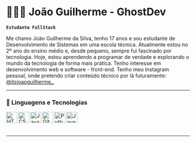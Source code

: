 # 👨🏻‍💻 João Guilherme - GhostDev  

**`Estudante FullStack`**

Me chamo João Guilherme da Silva, tenho 17 anos e sou estudante de Desenvolvimento de Sistemas em uma escola técnica. Atualmente estou no 2º ano do ensino médio e, desde pequeno, sempre fui fascinado por tecnologia. Hoje, estou aprendendo a programar de verdade e explorando o mundo da tecnologia de forma mais prática. Tenho interesse em desenvolvimento web e software - front-end. Tenho meu Instagram pessoal, onde pretendo criar conteúdo técnico por lá futuramente: [@itsjoaoguilherme_](https://www.instagram.com/itsjoaoguilherme_/profilecard/?igsh=cDl1NmFhZzE3aGc4).

---

### 🤖 Linguagens e Tecnologias

<p>
  <img 
    align="left" 
    alt="HTML" 
    title="HTML" 
    width="30px" 
    src="https://cdn.jsdelivr.net/gh/devicons/devicon@latest/icons/html5/html5-original.svg"
  />
  <img 
    align="left" 
    alt="CSS" 
    title="CSS" 
    width="30px" 
    src="https://cdn.jsdelivr.net/gh/devicons/devicon@latest/icons/css3/css3-original.svg"
  />
  <img 
    align="left" 
    alt="JavaScript" 
    title="JavaScript" 
    width="30px" 
    src="https://cdn.jsdelivr.net/gh/devicons/devicon@latest/icons/javascript/javascript-original.svg"
  />
  <img 
    align="left" 
    alt="Git" 
    title="Git" 
    width="30px" 
    src="https://cdn.jsdelivr.net/gh/devicons/devicon@latest/icons/git/git-original.svg"
  />
  <img 
    align="left" 
    alt="Python" 
    title="Python" 
    width="30px" 
    src="https://cdn.jsdelivr.net/gh/devicons/devicon@latest/icons/python/python-original.svg"
  />
  <img 
    align="left" 
    alt="Java" 
    title="Java" 
    width="30px" 
    src="https://cdn.jsdelivr.net/gh/devicons/devicon@latest/icons/java/java-original.svg"
  />
</p>

<br/><br/><br/>

---
